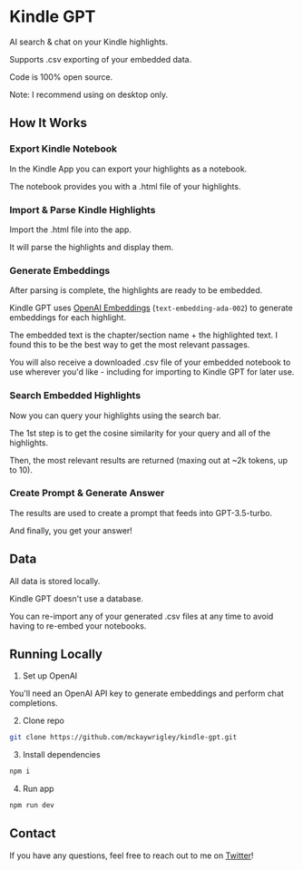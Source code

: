 # Kindle GPT

AI search & chat on your Kindle highlights.

Supports .csv exporting of your embedded data.

Code is 100% open source.

Note: I recommend using on desktop only.

## How It Works

### Export Kindle Notebook

In the Kindle App you can export your highlights as a notebook.

The notebook provides you with a .html file of your highlights.

### Import & Parse Kindle Highlights

Import the .html file into the app.

It will parse the highlights and display them.

### Generate Embeddings

After parsing is complete, the highlights are ready to be embedded.

Kindle GPT uses [OpenAI Embeddings](https://platform.openai.com/docs/guides/embeddings) (`text-embedding-ada-002`) to generate embeddings for each highlight.

The embedded text is the chapter/section name + the highlighted text. I found this to be the best way to get the most relevant passages.

You will also receive a downloaded .csv file of your embedded notebook to use wherever you'd like - including for importing to Kindle GPT for later use.

### Search Embedded Highlights

Now you can query your highlights using the search bar.

The 1st step is to get the cosine similarity for your query and all of the highlights.

Then, the most relevant results are returned (maxing out at ~2k tokens, up to 10).

### Create Prompt & Generate Answer

The results are used to create a prompt that feeds into GPT-3.5-turbo.

And finally, you get your answer!

## Data

All data is stored locally.

Kindle GPT doesn't use a database.

You can re-import any of your generated .csv files at any time to avoid having to re-embed your notebooks.

## Running Locally

1. Set up OpenAI

You'll need an OpenAI API key to generate embeddings and perform chat completions.

2. Clone repo

```bash
git clone https://github.com/mckaywrigley/kindle-gpt.git
```

3. Install dependencies

```bash
npm i
```

4. Run app

```bash
npm run dev
```

## Contact

If you have any questions, feel free to reach out to me on [Twitter](https://twitter.com/mckaywrigley)!
